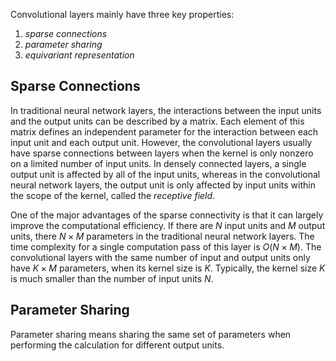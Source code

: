 Convolutional layers mainly have three key properties:
1. *sparse connections*
2. *parameter sharing*
3. *equivariant representation*

## Sparse Connections

In traditional neural network layers, the interactions between the input units and the output units can be described by a matrix. Each element of this matrix defines an independent parameter for the interaction between each input unit and each output unit. However, the convolutional layers usually have sparse connections between layers when the kernel is only nonzero on a limited number of input units. In densely connected layers, a single output unit is affected by all of the input units, whereas in the convolutional  neural network layers, the output unit is only affected by input units within the scope of the kernel, called the *receptive field*.

One of the major advantages of the sparse connectivity is that it can largely improve the computational efficiency. If there are $N$ input units and $M$ output units, there $N\times M$ parameters in the traditional neural network layers. The time complexity for a single computation pass of this layer is $O(N \times M)$. The convolutional layers with the same number of input and output units only have $K \times M$ parameters, when its kernel size is $K$. Typically, the kernel size $K$ is much smaller than the number of input units $N$.

## Parameter Sharing

Parameter sharing means sharing the same set of parameters when performing the calculation for different output units.